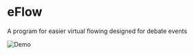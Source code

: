 # eFlow
A program for easier virtual flowing designed for debate events

![Demo](https://i.gyazo.com/a67b4bfa663e0ef600aa5394af92e215.png)
